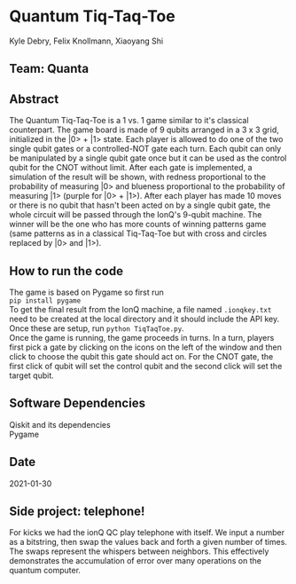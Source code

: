 # Quantum Tiq-Taq-Toe
Kyle Debry, Felix Knollmann, Xiaoyang Shi


## Team: Quanta

## Abstract
The Quantum Tiq-Taq-Toe is a 1 vs. 1 game similar to it's classical counterpart. The game board is made of 9 qubits arranged in a 3 x 3 grid, initialized in the |0> + |1> state. Each player is allowed to do one of the two single qubit gates or a controlled-NOT gate each turn. Each qubit can only be manipulated by a single qubit gate once but it can be used as the control qubit for the CNOT without limit. After each gate is implemented, a simulation of the result will be shown, with redness proportional to the probability of measuring |0> and blueness proportional to the probability of measuring |1> (purple for |0> + |1>). After each player has made 10 moves or there is no qubit that hasn't been acted on by a single qubit gate, the whole circuit will be passed through the IonQ's 9-qubit machine. The winner will be the one who has more counts of winning patterns game (same patterns as in a classical Tiq-Taq-Toe but with cross and circles replaced by |0> and |1>).  

## How to run the code
The game is based on Pygame so first run\
`pip install pygame`\
To get the final result from the IonQ machine, a file named `.ionqkey.txt` need to be created at the local directory and it should include the API key. Once these are setup, run `python TiqTaqToe.py`.\
Once the game is running, the game proceeds in turns. In a turn, players first pick a gate by clicking on the icons on the left of the window and then click to choose the qubit this gate should act on. For the CNOT gate, the first click of qubit will set the control qubit and the second click will set the target qubit.


## Software Dependencies
Qiskit and its dependencies\
Pygame

## Date
2021-01-30


## Side project: telephone!
For kicks we had the ionQ QC play telephone with itself. We input a number as a bitstring, then swap the values back and forth a given number of times. The swaps represent the whispers between neighbors. This effectively demonstrates the accumulation of error over many operations on the quantum computer.
